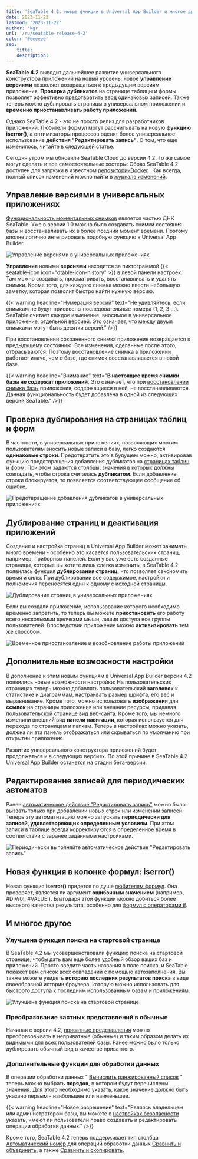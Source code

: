 ```yaml
---
title: 'SeaTable 4.2: новые функции в Universal App Builder и многое другое'
date: 2023-11-22
lastmod: '2023-11-22'
author: 'kgr'
url: '/ru/seatable-release-4-2'
color: '#eeeeee'
seo:
    title:
    description:
---
```


**SeaTable 4.2** выводит дальнейшее развитие универсального конструктора приложений на новый уровень: новое **управление версиями** позволяет возвращаться к предыдущим версиям приложения. **Проверка дубликатов** на странице таблицы и формы позволяет эффективно предотвратить ввод одинаковых записей. Также теперь можно дублировать страницы в универсальном приложении и **временно приостанавливать работу приложений**.

Однако SeaTable 4.2 - это не просто релиз для разработчиков приложений. Любители формул могут рассчитывать на новую **функцию iserror()**, а оптимизаторы процессов оценят более универсальное использование **действия "Редактировать запись"**. О том, что еще изменилось, читайте в следующей статье.

Сегодня утром мы обновили SeaTable Cloud до версии 4.2. То же самое могут сделать и все самостоятельные хостеры: Образ SeaTable 4.2 доступен для загрузки в известном [репозиторииDocker](https://hub.docker.com/r/seatable/seatable-enterprise) . Как всегда, полный список изменений можно найти в [журнале изменений](https://seatable.io/ru/docs/changelog/version-4/).

## Управление версиями в универсальных приложениях

[Функциональность моментальных снимков](https://seatable.io/ru/docs/historie-und-versionen/speichern-der-aktuellen-base-als-snapshot/) является частью ДНК SeaTable. Уже в версии 1.0 можно было создавать снимки состояния базы и восстанавливать их в более поздний момент времени. Поэтому вполне логично интегрировать подобную функцию в Universal App Builder.

![Управление версиями в универсальных приложениях](Version-management-in-Universal-Apps.gif)

**Управление** новыми **версиями** находится за пиктограммой {{< seatable-icon icon="dtable-icon-history" >}} в левой панели настроек. Там можно создавать, просматривать, восстанавливать и удалять снимки. Кроме того, для каждого снимка можно ввести небольшую заметку, которая позволит быстро найти нужную версию.

{{< warning headline="Нумерация версий" text="Не удивляйтесь, если снимкам не будут присвоены последовательные номера (1, 2, 3 ...). SeaTable считает каждое изменение, вносимое в универсальное приложение, отдельной версией. Это означает, что между двумя снимками могут быть десятки версий." />}}

При восстановлении сохраненного снимка приложение возвращается к предыдущему состоянию. Все изменения, сделанные после этого, отбрасываются. Поэтому восстановление снимка в приложении работает иначе, чем в базе, где снимок восстанавливается в новой базе.

{{< warning headline="Внимание" text="**В настоящее время снимки базы не содержат приложений**. Это означает, что при [восстановлении снимка базы](https://seatable.io/ru/docs/historie-und-versionen/wiederherstellung-eines-snapshots/) приложения, содержащиеся в ней, не восстанавливаются. Данная функциональность будет добавлена в одной из следующих версий SeaTable." />}}

## Проверка дублирования на страницах таблиц и форм

В частности, в универсальных приложениях, позволяющих многим пользователям вносить новые записи в базу, легко создаются **одинаковые строки**. Предотвратить это в будущем можно, активировав функцию предотвращения добавления дубликатов на [страницах таблиц и форм](https://seatable.io/ru/docs/apps/seitentypen-in-der-universellen-app/). При этом задаются столбцы, значения в которых должны совпадать, чтобы строка считалась **дубликатом**. Если добавление строки блокируется, то появляется соответствующее сообщение об ошибке.

![Предотвращение добавления дубликатов в универсальных приложениях](Prevent-adding-duplicate-records-in-Universal-Apps.gif)

## Дублирование страниц и деактивация приложений

Создание и настройка страниц в Universal App Builder может занимать много времени - особенно это касается пользовательских страниц, например, приборных панелей. Если у вас уже есть созданные страницы, которые вы хотите лишь слегка изменить, в SeaTable 4.2 появилась функция **дублирования страниц**, что позволяет сэкономить время и силы. При дублировании все содержимое, настройки и полномочия переносятся один к одному с исходной страницы.

![Дублирование страниц в универсальных приложениях](Duplicate-page-in-Universal-Apps.png)

Если вы создали приложение, использование которого необходимо временно запретить, то теперь вы можете **приостановить** его работу всего несколькими щелчками мыши, лишив доступа все группы пользователей. Впоследствии приложение можно **активизировать** тем же способом.

![Временное приостановление и возобновление работы приложений](Suspend-and-activate-apps.gif)

## Дополнительные возможности настройки

В дополнение к этим новым функциям в Universal App Builder версии 4.2 появились новые возможности настройки: На пользовательских страницах теперь можно добавлять пользовательский **заголовок** к статистике и диаграммам, настраивать размер шрифта, его вес и выравнивание. Кроме того, можно использовать **изображения** для **ссылок** на страницы приложения или внешние ресурсы, придавая пользовательской странице вид веб-сайта. Кроме того, мы немного изменили внешний вид **панели навигации**, которая используется для перехода по страницам и папкам. Теперь в настройках можно указать, должна ли эта панель отображаться или скрываться по умолчанию при открытии приложения.

Развитие универсального конструктора приложений будет продолжаться и в следующих версиях. По этой причине в SeaTable 4.2 Universal App Builder останется на стадии бета-версии.

## Редактирование записей для периодических автоматов

Ранее [автоматическое действие "Редактировать запись"](https://seatable.io/ru/docs/automationen/automations-aktionen/#6-toc-title) можно было вызвать только при добавлении новых строк или изменении записей. Теперь эту автоматизацию можно запускать **периодически для записей, удовлетворяющих определенным условиям**. При этом записи в таблице всегда корректируются в определенное время в соответствии с заранее заданными настройками.

![Периодически выполняйте автоматическое действие "Редактировать запись"](Run-automated-action-Modify-record-periodically-.png)

## Новая функция в колонке формул: iserror()

Новая функция **iserror()** придется по душе [любителям формул](https://seatable.io/ru/docs/formeln/grundlagen-von-seatable-formeln/). Она проверяет, является ли аргумент **ошибочным значением** (например, #DIV/0!, #VALUE!). Благодаря этой функции можно добиться более высокого качества результата, особенно для [формул с операторами if](https://seatable.io/ru/docs/formeln/formelbeispiel-logische-if-operatoren-zum-vergleichen-von-werten/).

## И многое другое

### Улучшена функция поиска на стартовой странице

В SeaTable 4.2 мы усовершенствовали функцию поиска на стартовой странице, чтобы дать вам еще более удобный обзор ваших баз и приложений. Просто введите часть названия в поле поиска, и SeaTable покажет вам список всех совпадений с помощью автозаполнения. Вы также можете увидеть **историю последних результатов поиска** в виде своеобразной истории браузера, которую можно использовать для быстрого доступа к последним использованным базам и приложениям.

![Улучшена функция поиска на стартовой странице](Screenshot-2023-11-20-133326.png)

### Преобразование частных представлений в обычные

Начиная с версии 4.2, [приватные представления](https://seatable.io/ru/docs/grundlagen-von-ansichten/unterschiede-zwischen-privaten-und-normalen-ansichten/) можно преобразовывать в неприватные (обычные) и таким образом делать их видимыми для всех пользователей базы. Ранее можно было только дублировать обычный вид в качестве приватного.

### Дополнительные функции для обработки данных

В операции обработки данных " [Вычислить ранжированный список](https://seatable.io/ru/docs/datenverarbeitung/datenverarbeitung-rangliste-berechnen/) " теперь можно выбрать **порядок**, в котором будут перечислены значения. Для этого необходимо указать, какое значение должно быть указано первым - наибольшее или наименьшее.

{{< warning headline="Новое разрешение" text="Являясь владельцем или администратором базы, вы можете в [настройках безопасности](https://seatable.io/ru/docs/arbeiten-mit-bases/sicherheitseinstellungen-in-einer-base/) указать, имеют ли пользователи право создавать и редактировать операции обработки данных." />}}

Кроме того, SeaTable 4.2 теперь поддерживает тип столбца [Автоматический номер](https://seatable.io/ru/docs/text-und-zahlen/der-spaltentyp-automatische-nummer/) для операций обработки данных [Сравнить и объединить](https://seatable.io/ru/docs/datenverarbeitung/datenverarbeitung-vergleichen-und-verknuepfen/), а также [Сравнить и скопировать](https://seatable.io/ru/docs/datenverarbeitung/datenverarbeitung-vergleichen-und-kopieren/).
